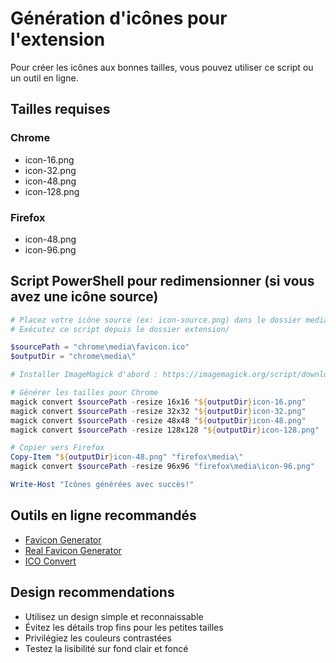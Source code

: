 # Génération d'icônes pour l'extension

Pour créer les icônes aux bonnes tailles, vous pouvez utiliser ce script ou un outil en ligne.

## Tailles requises

### Chrome
- icon-16.png
- icon-32.png  
- icon-48.png
- icon-128.png

### Firefox
- icon-48.png
- icon-96.png

## Script PowerShell pour redimensionner (si vous avez une icône source)

```powershell
# Placez votre icône source (ex: icon-source.png) dans le dossier media/
# Exécutez ce script depuis le dossier extension/

$sourcePath = "chrome\media\favicon.ico"
$outputDir = "chrome\media\"

# Installer ImageMagick d'abord : https://imagemagick.org/script/download.php#windows

# Générer les tailles pour Chrome
magick convert $sourcePath -resize 16x16 "${outputDir}icon-16.png"
magick convert $sourcePath -resize 32x32 "${outputDir}icon-32.png"
magick convert $sourcePath -resize 48x48 "${outputDir}icon-48.png"
magick convert $sourcePath -resize 128x128 "${outputDir}icon-128.png"

# Copier vers Firefox
Copy-Item "${outputDir}icon-48.png" "firefox\media\"
magick convert $sourcePath -resize 96x96 "firefox\media\icon-96.png"

Write-Host "Icônes générées avec succès!"
```

## Outils en ligne recommandés
- [Favicon Generator](https://favicon.io/)
- [Real Favicon Generator](https://realfavicongenerator.net/)
- [ICO Convert](https://icoconvert.com/)

## Design recommendations
- Utilisez un design simple et reconnaissable
- Évitez les détails trop fins pour les petites tailles
- Privilégiez les couleurs contrastées
- Testez la lisibilité sur fond clair et foncé
